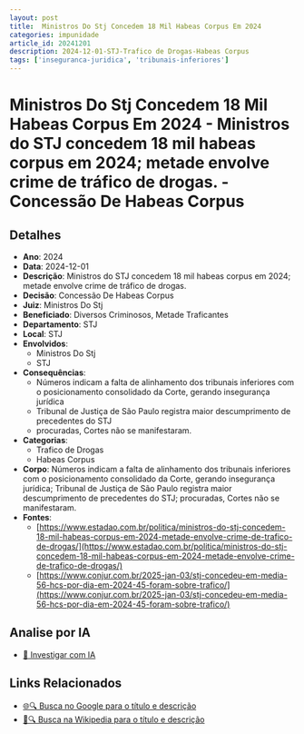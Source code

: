 ```yaml
---
layout: post
title:  Ministros Do Stj Concedem 18 Mil Habeas Corpus Em 2024
categories: impunidade
article_id: 20241201
description: 2024-12-01-STJ-Trafico de Drogas-Habeas Corpus
tags: ['inseguranca-juridica', 'tribunais-inferiores']
---
```


# Ministros Do Stj Concedem 18 Mil Habeas Corpus Em 2024 - Ministros do STJ concedem 18 mil habeas corpus em 2024; metade envolve crime de tráfico de drogas. - Concessão De Habeas Corpus

## Detalhes
- **Ano**: 2024
- **Data**: 2024-12-01
- **Descrição**: Ministros do STJ concedem 18 mil habeas corpus em 2024; metade envolve crime de tráfico de drogas.
- **Decisão**: Concessão De Habeas Corpus
- **Juiz**: Ministros Do Stj
- **Beneficiado**: Diversos Criminosos, Metade Traficantes
- **Departamento**: STJ
- **Local**: STJ
- **Envolvidos**:
  - Ministros Do Stj
  - STJ
- **Consequências**:
  - Números indicam a falta de alinhamento dos tribunais inferiores com o posicionamento consolidado da Corte, gerando insegurança jurídica
  - Tribunal de Justiça de São Paulo registra maior descumprimento de precedentes do STJ
  - procuradas, Cortes não se manifestaram.
- **Categorias**:
  - Trafico de Drogas
  - Habeas Corpus
- **Corpo**: Números indicam a falta de alinhamento dos tribunais inferiores com o posicionamento consolidado da Corte, gerando insegurança jurídica; Tribunal de Justiça de São Paulo registra maior descumprimento de precedentes do STJ; procuradas, Cortes não se manifestaram.
- **Fontes**:
  - [https://www.estadao.com.br/politica/ministros-do-stj-concedem-18-mil-habeas-corpus-em-2024-metade-envolve-crime-de-trafico-de-drogas/](https://www.estadao.com.br/politica/ministros-do-stj-concedem-18-mil-habeas-corpus-em-2024-metade-envolve-crime-de-trafico-de-drogas/)
  - [https://www.conjur.com.br/2025-jan-03/stj-concedeu-em-media-56-hcs-por-dia-em-2024-45-foram-sobre-trafico/](https://www.conjur.com.br/2025-jan-03/stj-concedeu-em-media-56-hcs-por-dia-em-2024-45-foram-sobre-trafico/)

## Analise por IA
- [🤖 Investigar com IA](https://www.perplexity.ai/search?q=%22decis%C3%B5es%20judiciais%20Brasil%22%20Ministros%20Do%20Stj%20Concedem%2018%20Mil%20Habeas%20Corpus%20Em%202024%20Ministros%20do%20STJ%20concedem%2018%20mil%20habeas%20corpus%20em%202024%3B%20metade%20envolve%20crime%20de%20tr%C3%A1fico%20de%20drogas.%20STJ%202024-12-01%20Ministros%20Do%20Stj%20Diversos%20Criminosos%2C%20Metade%20Traficantes)

## Links Relacionados
- [🌐🔍 Busca no Google para o título e descrição](https://www.google.com/search?q=%22decis%C3%B5es%20judiciais%20Brasil%22%20Ministros%20Do%20Stj%20Concedem%2018%20Mil%20Habeas%20Corpus%20Em%202024%20Ministros%20do%20STJ%20concedem%2018%20mil%20habeas%20corpus%20em%202024%3B%20metade%20envolve%20crime%20de%20tr%C3%A1fico%20de%20drogas.%20STJ%202024-12-01%20Ministros%20Do%20Stj%20Diversos%20Criminosos%2C%20Metade%20Traficantes)
- [📖🔍 Busca na Wikipedia para o título e descrição](https://pt.wikipedia.org/w/index.php?search=%22decis%C3%B5es%20judiciais%20Brasil%22%20Ministros%20Do%20Stj%20Concedem%2018%20Mil%20Habeas%20Corpus%20Em%202024%20Ministros%20do%20STJ%20concedem%2018%20mil%20habeas%20corpus%20em%202024%3B%20metade%20envolve%20crime%20de%20tr%C3%A1fico%20de%20drogas.%20STJ%202024-12-01%20Ministros%20Do%20Stj%20Diversos%20Criminosos%2C%20Metade%20Traficantes)

